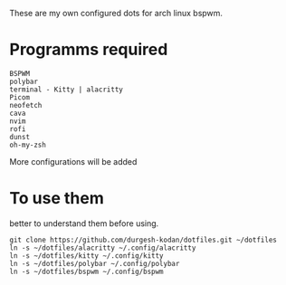 These are my own configured dots for arch linux bspwm.

# Programms required
```
BSPWM 
polybar
terminal - Kitty | alacritty
Picom
neofetch
cava
nvim
rofi
dunst
oh-my-zsh
```

More configurations will be added 


# To use them
better to understand them before using.
```
git clone https://github.com/durgesh-kodan/dotfiles.git ~/dotfiles
ln -s ~/dotfiles/alacritty ~/.config/alacritty
ln -s ~/dotfiles/kitty ~/.config/kitty
ln -s ~/dotfiles/polybar ~/.config/polybar
ln -s ~/dotfiles/bspwm ~/.config/bspwm
```
